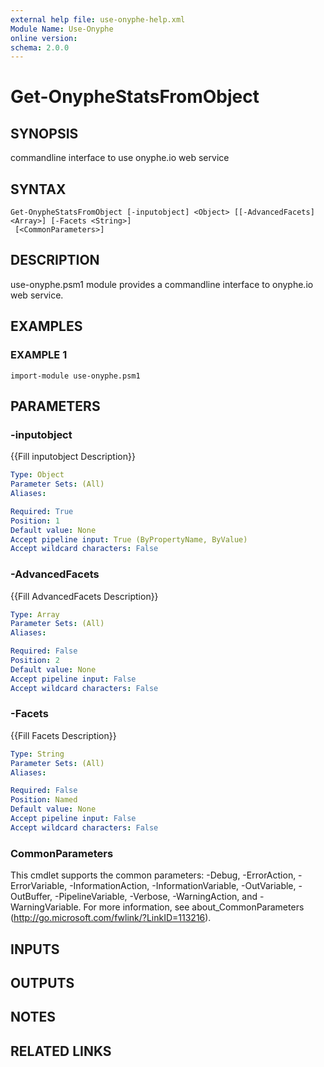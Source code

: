```yaml
---
external help file: use-onyphe-help.xml
Module Name: Use-Onyphe
online version:
schema: 2.0.0
---
```


# Get-OnypheStatsFromObject

## SYNOPSIS
commandline interface to use onyphe.io web service

## SYNTAX

```
Get-OnypheStatsFromObject [-inputobject] <Object> [[-AdvancedFacets] <Array>] [-Facets <String>]
 [<CommonParameters>]
```

## DESCRIPTION
use-onyphe.psm1 module provides a commandline interface to onyphe.io web service.

## EXAMPLES

### EXAMPLE 1
```
import-module use-onyphe.psm1
```

## PARAMETERS

### -inputobject
{{Fill inputobject Description}}

```yaml
Type: Object
Parameter Sets: (All)
Aliases:

Required: True
Position: 1
Default value: None
Accept pipeline input: True (ByPropertyName, ByValue)
Accept wildcard characters: False
```

### -AdvancedFacets
{{Fill AdvancedFacets Description}}

```yaml
Type: Array
Parameter Sets: (All)
Aliases:

Required: False
Position: 2
Default value: None
Accept pipeline input: False
Accept wildcard characters: False
```

### -Facets
{{Fill Facets Description}}

```yaml
Type: String
Parameter Sets: (All)
Aliases:

Required: False
Position: Named
Default value: None
Accept pipeline input: False
Accept wildcard characters: False
```

### CommonParameters
This cmdlet supports the common parameters: -Debug, -ErrorAction, -ErrorVariable, -InformationAction, -InformationVariable, -OutVariable, -OutBuffer, -PipelineVariable, -Verbose, -WarningAction, and -WarningVariable. For more information, see about_CommonParameters (http://go.microsoft.com/fwlink/?LinkID=113216).

## INPUTS

## OUTPUTS

## NOTES

## RELATED LINKS
